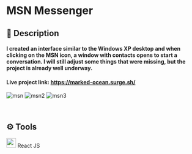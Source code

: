 # MSN Messenger



## 📑 Description
<h4> I created an interface similar to the Windows XP desktop and when clicking on the MSN icon, a window with contacts opens to start a conversation. I will still adjust some things that were missing, but the project is already well underway. </h4>

<h4>Live project link: <a href="https://marked-ocean.surge.sh/">https://marked-ocean.surge.sh/</a></h4>

![msn](https://user-images.githubusercontent.com/69012717/169347360-abefbca3-5dfa-4488-9a50-fb692149c1b9.png)
![msn2](https://user-images.githubusercontent.com/69012717/169347378-1f4ffc38-584a-4f61-8f02-277792e47c87.png)
![msn3](https://user-images.githubusercontent.com/69012717/169347390-ccb59a86-5171-4262-883d-f55e198cb271.png)



<br>

## ⚙️ Tools

[<img src="https://upload.wikimedia.org/wikipedia/commons/a/a7/React-icon.svg" width="25em">](https://pt-br.reactjs.org) React JS
<br>
